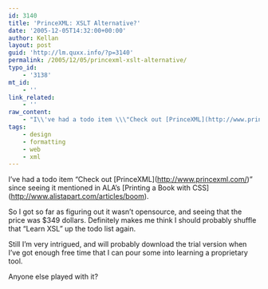 ```yaml
---
id: 3140
title: 'PrinceXML: XSLT Alternative?'
date: '2005-12-05T14:32:00+00:00'
author: Kellan
layout: post
guid: 'http://lm.quxx.info/?p=3140'
permalink: /2005/12/05/princexml-xslt-alternative/
typo_id:
    - '3138'
mt_id:
    - ''
link_related:
    - ''
raw_content:
    - "I\\'ve had a todo item \\\"Check out [PrinceXML](http://www.princexml.com/)\\\" since seeing it mentioned in ALA\\'s [Printing a Book with CSS](http://www.alistapart.com/articles/boom).\r\n\r\nSo I got so far as figuring out it wasn\\'t opensource, and seeing that the price was $349 dollars.  Definitely makes me think I should probably shuffle that \\\"Learn XSL\\\" up the todo list again.\r\n\r\nStill I\\'m very intrigued, and will probably download the trial version when I\\'ve got enough free time that I can pour some into learning a proprietary tool.\r\n\r\nAnyone else played with it?"
tags:
    - design
    - formatting
    - web
    - xml
---
```


I’ve had a todo item “Check out \[PrinceXML\](http://www.princexml.com/)” since seeing it mentioned in ALA’s \[Printing a Book with CSS\](http://www.alistapart.com/articles/boom).

So I got so far as figuring out it wasn’t opensource, and seeing that the price was $349 dollars. Definitely makes me think I should probably shuffle that “Learn XSL” up the todo list again.

Still I’m very intrigued, and will probably download the trial version when I’ve got enough free time that I can pour some into learning a proprietary tool.

Anyone else played with it?